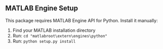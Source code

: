 ## MATLAB Engine Setup

This package requires MATLAB Engine API for Python. Install it manually:

1. Find your MATLAB installation directory
2. Run: `cd "matlabroot\extern\engines\python"`
3. Run: `python setup.py install`